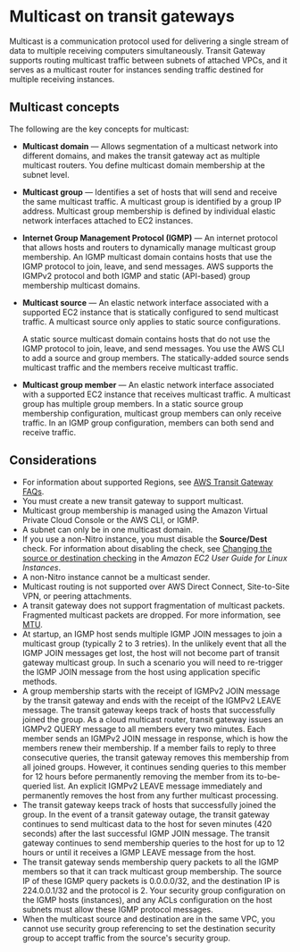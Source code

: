 # Multicast on transit gateways<a name="tgw-multicast-overview"></a>

Multicast is a communication protocol used for delivering a single stream of data to multiple receiving computers simultaneously\. Transit Gateway supports routing multicast traffic between subnets of attached VPCs, and it serves as a multicast router for instances sending traffic destined for multiple receiving instances\. 

## Multicast concepts<a name="concepts"></a>

The following are the key concepts for multicast:
+ **Multicast domain** — Allows segmentation of a multicast network into different domains, and makes the transit gateway act as multiple multicast routers\. You define multicast domain membership at the subnet level\. 
+ **Multicast group** — Identifies a set of hosts that will send and receive the same multicast traffic\. A multicast group is identified by a group IP address\. Multicast group membership is defined by individual elastic network interfaces attached to EC2 instances\.
+ **Internet Group Management Protocol \(IGMP\)** — An internet protocol that allows hosts and routers to dynamically manage multicast group membership\. An IGMP multicast domain contains hosts that use the IGMP protocol to join, leave, and send messages\. AWS supports the IGMPv2 protocol and both IGMP and static \(API\-based\) group membership multicast domains\.
+ **Multicast source** — An elastic network interface associated with a supported EC2 instance that is statically configured to send multicast traffic\. A multicast source only applies to static source configurations\. 

  A static source multicast domain contains hosts that do not use the IGMP protocol to join, leave, and send messages\. You use the AWS CLI to add a source and group members\. The statically\-added source sends multicast traffic and the members receive multicast traffic\.
+ **Multicast group member** — An elastic network interface associated with a supported EC2 instance that receives multicast traffic\. A multicast group has multiple group members\. In a static source group membership configuration, multicast group members can only receive traffic\. In an IGMP group configuration, members can both send and receive traffic\. 

## Considerations<a name="limits"></a>
+ For information about supported Regions, see [AWS Transit Gateway FAQs](https://aws.amazon.com/transit-gateway/faqs)\.
+ You must create a new transit gateway to support multicast\.
+ Multicast group membership is managed using the Amazon Virtual Private Cloud Console or the AWS CLI, or IGMP\. 
+ A subnet can only be in one multicast domain\. 
+ If you use a non\-Nitro instance, you must disable the **Source/Dest** check\. For information about disabling the check, see [Changing the source or destination checking](https://docs.aws.amazon.com/AWSEC2/latest/UserGuide/using-eni.html#change_source_dest_check) in the *Amazon EC2 User Guide for Linux Instances*\.
+ A non\-Nitro instance cannot be a multicast sender\.
+ Multicast routing is not supported over AWS Direct Connect, Site\-to\-Site VPN, or peering attachments\.
+ A transit gateway does not support fragmentation of multicast packets\. Fragmented multicast packets are dropped\. For more information, see [MTU](transit-gateway-quotas.md#mtu-quotas)\.
+ At startup, an IGMP host sends multiple IGMP JOIN messages to join a multicast group \(typically 2 to 3 retries\)\. In the unlikely event that all the IGMP JOIN messages get lost, the host will not become part of transit gateway multicast group\. In such a scenario you will need to re\-trigger the IGMP JOIN message from the host using application specific methods\.
+ A group membership starts with the receipt of IGMPv2 JOIN message by the transit gateway and ends with the receipt of the IGMPv2 LEAVE message\. The transit gateway keeps track of hosts that successfully joined the group\. As a cloud multicast router, transit gateway issues an IGMPv2 QUERY message to all members every two minutes\. Each member sends an IGMPv2 JOIN message in response, which is how the members renew their membership\. If a member fails to reply to three consecutive queries, the transit gateway removes this membership from all joined groups\. However, it continues sending queries to this member for 12 hours before permanently removing the member from its to\-be\-queried list\. An explicit IGMPv2 LEAVE message immediately and permanently removes the host from any further multicast processing\.
+ The transit gateway keeps track of hosts that successfully joined the group\. In the event of a transit gateway outage, the transit gateway continues to send multicast data to the host for seven minutes \(420 seconds\) after the last successful IGMP JOIN message\. The transit gateway continues to send membership queries to the host for up to 12 hours or until it receives a IGMP LEAVE message from the host\.
+ The transit gateway sends membership query packets to all the IGMP members so that it can track multicast group membership\. The source IP of these IGMP query packets is 0\.0\.0\.0/32, and the destination IP is 224\.0\.0\.1/32 and the protocol is 2\. Your security group configuration on the IGMP hosts \(instances\), and any ACLs configuration on the host subnets must allow these IGMP protocol messages\. 
+ When the multicast source and destination are in the same VPC, you cannot use security group referencing to set the destination security group to accept traffic from the source's security group\.